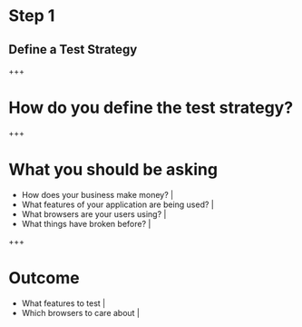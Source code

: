 # Step 1
## Define a Test Strategy

+++

# How do you define the test strategy?

+++

# What you should be asking

* How does your business make money? |
* What features of your application are being used? |
* What browsers are your users using? |
* What things have broken before? |

+++

# Outcome

- What features to test |
- Which browsers to care about |